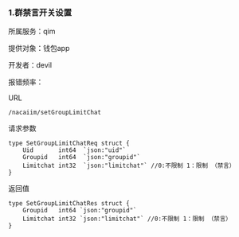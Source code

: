 ### **1.群禁言开关设置**

所属服务：qim

提供对象：钱包app

开发者：devil

报错频率：

URL

```
/nacaiim/setGroupLimitChat
```

请求参数

    type SetGroupLimitChatReq struct {
        Uid       int64  `json:"uid"`
        Groupid   int64  `json:"groupid"`
        Limitchat int32  `json:"limitchat"` //0:不限制 1：限制 （禁言）
    }

返回值

    type SetGroupLimitChatRes struct {
        Groupid   int64 `json:"groupid"`
        Limitchat int32 `json:"limitchat"` //0:不限制 1：限制 （禁言）
    }




